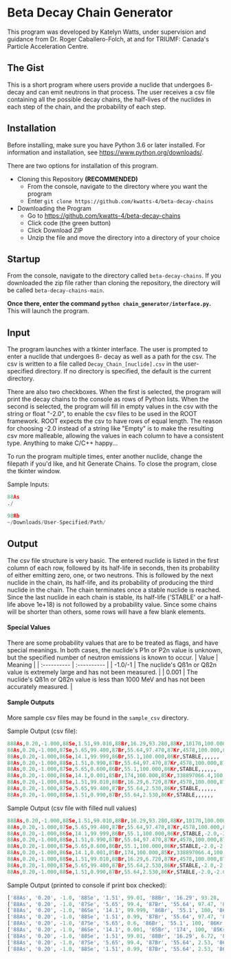 # Beta Decay Chain Generator
This program was developed by Katelyn Watts, under supervision and guidance from Dr. Roger Caballero-Folch, at and for TRIUMF: Canada's Particle Acceleration Centre.

## The Gist

This is a short program where users provide a nuclide that undergoes ß- decay and can emit neutrons in that process. The user receives a csv file containing all the possible decay chains, the half-lives of the nuclides in each step of the chain, and the probability of each step.

## Installation

Before installing, make sure you have Python 3.6 or later installed. For information and installation, see https://www.python.org/downloads/.

There are two options for installation of this program. 

* Cloning this Repository **(RECOMMENDED)**
  * From the console, navigate to the directory where you want the program
  * Enter `git clone https://github.com/kwatts-4/beta-decay-chains`
* Downloading the Program
  * Go to https://github.com/kwatts-4/beta-decay-chains
  * Click code (the green button)
  * Click Download ZIP 
  * Unzip the file and move the directory into a directory of your choice

## Startup

From the console, navigate to the directory called `beta-decay-chains`. If you downloaded the zip file rather than cloning the repository, the directory will be called `beta-decay-chains-main`. 

**Once there, enter the command `python chain_generator/interface.py`.** This will launch the program.

## Input

The program launches with a tkinter interface. The user is prompted to enter a nuclide that undergoes ß- decay as well as a path for the csv. The csv is written to a file called `Decay_Chain_[nuclide].csv` in the user-specified directory. If no directory is specified, the default is the current directory. 

There are also two checkboxes. When the first is selected, the program will print the decay chains to the console as rows of Python lists. When the second is selected, the program will fill in empty values in the csv with the string or float "-2.0", to enable the csv files to be used in the ROOT framework. ROOT expects the csv to have rows of equal length. The reason for choosing -2.0 instead of a string like "Empty" is to make the resulting csv more malleable, allowing the values in each column to have a consistent type. Anything to make C/C++ happy...

To run the program multiple times, enter another nuclide, change the filepath if you'd like, and hit Generate Chains. To close the program, close the tkinter window.

Sample Inputs:
```python
88As
./
```
```python
98Rb
~/Downloads/User-Specified/Path/
```

## Output
The csv file structure is very basic. The entered nuclide is listed in the first column of each row, followed by its half-life in seconds, then its probability of either emitting zero, one, or two neutrons. This is followed by the next nuclide in the chain, its half-life, and its probability of producing the third nuclide in the chain. The chain terminates once a stable nuclide is reached. Since the last nuclide in each chain is stable, its half-life ('STABLE' or a half-life above 1e+18) is not followed by a probability value. Since some chains will be shorter than others, some rows will have a few blank elements. 

#### Special Values
There are some probability values that are to be treated as flags, and have special meanings. In both cases, the nuclide's P1n or P2n value is unknown, but the specified number of neutron emissions is known to occur. 
| Value       | Meaning     |
| :---------- | :---------- |
| -1.0/-1     | The nuclide's Qß1n or Qß2n value is extremely large and has not been measured. |
| 0.001       | The nuclide's Qß1n or Qß2n value is less than 1000 MeV and has not been accurately measured.  |

#### Sample Outputs

More sample csv files may be found in the `sample_csv` directory.

Sample Output (csv file):

```python
888As,0.20,-1.000,88Se,1.51,99.010,88Br,16.29,93.280,88Kr,10170,100.000,88Rb,1066.38,100.000,88Sr,STABLE
88As,0.20,-1.000,87Se,5.65,99.400,87Br,55.64,97.470,87Kr,4578,100.000,87Rb,1.56841E+18,,,
88As,0.20,-1.000,86Se,14.1,99.999,86Br,55.1,100.000,86Kr,STABLE,,,,,,
88As,0.20,-1.000,88Se,1.51,0.990,87Br,55.64,97.470,87Kr,4578,100.000,87Rb,1.56841E+18,,,
88As,0.20,-1.000,87Se,5.65,0.600,86Br,55.1,100.000,86Kr,STABLE,,,,,,
88As,0.20,-1.000,86Se,14.1,0.001,85Br,174,100.000,85Kr,338897066.4,100.000,85Rb,STABLE,,,
88As,0.20,-1.000,88Se,1.51,99.010,88Br,16.29,6.720,87Kr,4578,100.000,87Rb,1.56841E+18,,,
88As,0.20,-1.000,87Se,5.65,99.400,87Br,55.64,2.530,86Kr,STABLE,,,,,,
88As,0.20,-1.000,88Se,1.51,0.990,87Br,55.64,2.530,86Kr,STABLE,,,,,,
```

Sample Output (csv file with filled null values)
```python
888As,0.20,-1.000,88Se,1.51,99.010,88Br,16.29,93.280,88Kr,10170,100.000,88Rb,1066.38,100.000,88Sr,STABLE
88As,0.20,-1.000,87Se,5.65,99.400,87Br,55.64,97.470,87Kr,4578,100.000,87Rb,1.56841E+18,-2.0,-2.0,-2.0
88As,0.20,-1.000,86Se,14.1,99.999,86Br,55.1,100.000,86Kr,STABLE,-2.0,-2.0,-2.0,-2.0,-2.0,-2.0
88As,0.20,-1.000,88Se,1.51,0.990,87Br,55.64,97.470,87Kr,4578,100.000,87Rb,1.56841E+18,-2.0,-2.0,-2.0
88As,0.20,-1.000,87Se,5.65,0.600,86Br,55.1,100.000,86Kr,STABLE,-2.0,-2.0,-2.0,-2.0,-2.0,-2.0
88As,0.20,-1.000,86Se,14.1,0.001,85Br,174,100.000,85Kr,338897066.4,100.000,85Rb,STABLE,-2.0,-2.0,-2.0
88As,0.20,-1.000,88Se,1.51,99.010,88Br,16.29,6.720,87Kr,4578,100.000,87Rb,1.56841E+18,-2.0,-2.0,-2.0
88As,0.20,-1.000,87Se,5.65,99.400,87Br,55.64,2.530,86Kr,STABLE,-2.0,-2.0,-2.0,-2.0,-2.0,-2.0
88As,0.20,-1.000,88Se,1.51,0.990,87Br,55.64,2.530,86Kr,STABLE,-2.0,-2.0,-2.0,-2.0,-2.0,-2.0
```
Sample Output (printed to console if print box checked):

```python
['88As', '0.20', -1.0, '88Se', '1.51', 99.01, '88Br', '16.29', 93.28, '88Kr', '10170', 100, '88Rb', '1066.38', 100, '88Sr', 'STABLE']
['88As', '0.20', -1.0, '87Se', '5.65', 99.4, '87Br', '55.64', 97.47, '87Kr', '4578', 100, '87Rb', '1.56841E+18']
['88As', '0.20', -1.0, '86Se', '14.1', 99.999, '86Br', '55.1', 100, '86Kr', 'STABLE']
['88As', '0.20', -1.0, '88Se', '1.51', 0.99, '87Br', '55.64', 97.47, '87Kr', '4578', 100, '87Rb', '1.56841E+18']
['88As', '0.20', -1.0, '87Se', '5.65', 0.6, '86Br', '55.1', 100, '86Kr', 'STABLE']
['88As', '0.20', -1.0, '86Se', '14.1', 0.001, '85Br', '174', 100, '85Kr', '338897066.4', 100, '85Rb', 'STABLE']
['88As', '0.20', -1.0, '88Se', '1.51', 99.01, '88Br', '16.29', 6.72, '87Kr', '4578', 100, '87Rb', '1.56841E+18']
['88As', '0.20', -1.0, '87Se', '5.65', 99.4, '87Br', '55.64', 2.53, '86Kr', 'STABLE']
['88As', '0.20', -1.0, '88Se', '1.51', 0.99, '87Br', '55.64', 2.53, '86Kr', 'STABLE']
```
